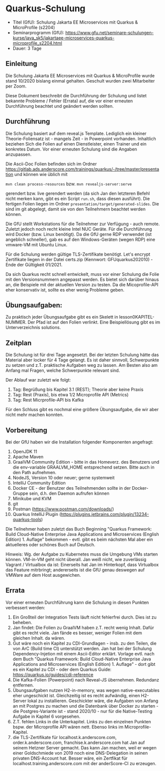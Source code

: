 # Quarkus-Schulung

* Titel (GfU): Schulung Jakarta EE Microservices mit Quarkus & MicroProfile (s2204)
* Seminarprogramm (GfU): https://www.gfu.net/seminare-schulungen-kurse/java_sk5/jakartaee-microservices-quarkus-microprofile_s2204.html
* Dauer: 3 Tage

## Einleitung

Die Schulung Jakarta EE Microservices mit Quarkus & MicroProfile wurde stand 10/2020 bislang einmal gehalten. Geschult wurden zwei Mitarbeiter per Zoom.

Diese Dokument beschreibt die Durchführung der Schulung und listet bekannte Probleme / Fehler (Errata) auf, die vor einer erneuten Durchführung beachtet und geändert werden sollten.

## Durchführung

Die Schulung basiert auf dem reveal.js Template. Lediglich ein kleiner Theorie-Foliensatz ist - mangels Zeit - in Powerpoint vorhanden.
Inhaltlich beziehen Sich die Folien auf einen Dienstleister, einen Trainer und ein konkretes Datum. Vor einer erneuten Schulung sind die Angaben anzupassen.

Die Ascii-Doc Folien befinden sich im Ordner https://gitlab.ads.anderscore.com/trainings/quarkus/-/tree/master/presentation und können wie üblich mit

`mvn clean process-resources` bzw. `mvn revealjs-server:serve` 

gerendert bzw. live gerendert werden (da sich Jan den letzteren Befehl nicht merken kann, gibt es ein Script `run.sh`, dass diesen ausführt). 
Die fertigen Folien liegen im Ordner `presentation/target/generated-slides`. Die sind im git abgelegt, damit sie von den Teilnehmern beachtet werden können.

Die GfU stellt Workstations für die Teilnehmer zur Verfügung - auch remote. Zuletzt jedoch noch recht kleine Intel NUC Geräte.
Für die Durchführung wird Docker (bzw. Linux benötigt). Da die GfU gerne RDP verwendet (ist angeblich schneller), gab es auf den Windows-Geräten (wegen RDP)
eine vmware-VM mit Ubuntu Linux.

Für die Schulung werden gültige TLS-Zertifikate benötigt. Let's encrypt Zertifikate liegen in der Datei certs.zip (Kennwort: GFUquarkus202010) - Ende der Gültigkeit 01/2021.

Da sich Quarkus recht schnell entwickelt, muss vor einer Schulung die Folie mit den Versionsnummern angepasst werden.
Es bietet sich darüber hinaus an, die Beispiele mit der aktuellen Version zu testen. Da die Micoprofile-API eher konservativ ist, sollte es eher wenig Probleme geben.

## Übungsaufgaben: 

Zu praktisch jeder Übungsaufgabe gibt es ein Skelett in lesson0KAPITEL-NUMMER. Der Pfad ist auf den Folien verlinkt. 
Eine Beispiellösung gibt es im Unterverzeichnis solutions. 

## Zeitplan

Die Schulung ist für drei Tage angesetzt. Bei der letzten Schulung hätte das Material aber locker für 4 Tage gelangt. 
Es ist daher sinnvoll, Schwerpunkte zu setzen und z.T. praktische Aufgaben weg zu lassen. Am Besten also am Anfang mal Fragen, welche Schwerpunkte relevant sind.

Der Ablauf war zuletzt wie folgt:

1. Tag: Begrüßung bis Kapitel 3.1 (REST); Theorie aber keine Praxis
2. Tag: Rest (Praxis), bis etwa 1/2 Microprofile API (Metrics)
3. Tag: Rest Micrprofile-API bis Kafka

Für den Schluss gibt es nochmal eine größere Übungsaufgabe, die wir aber nicht mehr machen konnten. 

## Vorbereitung

Bei der GfU haben wir die Installation folgender Komponenten angefragt:

1. OpenJDK 11 
2. Apache Maven
3. GraalVM Community Edition - bitte in das Homeverz. des Benutzers und die env-variable GRAALVM_HOME entsprechend setzen. Bitte auch in den Path aufnehmen.
4. NodeJS, Version 10 oder neuer; gerne systemweit
5. IntelliJ Community Edition
6. Docker CE - der Benutzer des Teilnehmenden sollte in der Docker-Gruppe sein, d.h. den Daemon aufrufen können
7. Minikube und KVM
8. git
9. Postman (https://www.postman.com/downloads/)
10. Quarkus IntelliJ Plugin (https://plugins.jetbrains.com/plugin/13234-quarkus-tools)

Die Teilnehmer haben zuletzt das Buch Beginning "Quarkus Framework: Build Cloud-Native Enterprise Java Applications and Microservices (English Edition) 1. Auflage" bekommen - evtl.
gibt es beim nächsten Mal aber ein aktuelleres oder schönes Buch auf Deutsch.

Hinweis: Wg. der Aufgabe zu Kubernetes muss die Umgebung VMs starten können. VM-in-VM geht nicht überall.
Jan weiß nicht, wie zuverlässig Vagrant / Virtualbox da ist: Einerseits hat Jan im Hinterkopf, dass Virtualbox das Feature mitrbringt; andererseits ist die GfU genau deswegen auf VMWare 
auf dem Host ausgewichen.

## Errata

Vor einer erneuten Durchführung kann die Schulung in diesen Punkten verbessert werden:

1. Ein Großteil der Integration Tests läuft nicht fehlerfrei durch. Dies ist zu beheben.
2. Jan findet: Die Folien zu GraalVM haben z.T. recht wenig Inhalt. Dafür gibt es recht viele. Jan fände es besser, weniger Folien mit dem gleichen Inhalt. da wären.
3. Gut wäre noch ein Kapitel zu CDI-Grundlagen - insb. zu den Teilen, die von ArC (Build time CI) unterstützt werden. Jan hat bei der Schulung Dependency-Injetion mit einem 
Ascii-Editor erklärt. Vorlage evtl. nach dem Buch "Quarkus Framework: Build Cloud-Native Enterprise Java Applications and Microservices (English Edition) 1. Auflage" - dort gibt es ein Kapitel zu CDI - oder dem Quarkus Guide: https://quarkus.io/guides/cdi-reference
4. Die Kafka-Folien (Powerpoint) nach Reveal-JS übernehmen. Redundanz entfernen.
5. Übungsaufgaben nutzen H2-in-memory, was wegen native-executables eher ungeschickt ist. Gleichzeitig ist es recht aufwändig, einen H2-Server lokal zu installieren.
Geschickter wäre, die Aufgaben von Anfang an mit Postgres zu machen und die Datenbank über Docker zu starten - die Postgres-Variante ist - stand 2020/10 - nur für die 
Native-Testing Aufgabe in Kapitel 6 vorgesehen.
6. Z.T. fehlen Links in die Unterkapitel. Links zu den einzelnen Punkten bspw. der Microprofile API wären nett. Ebenso links im Microprofile-Kapitel.
7. die TLS-Zertifikate für localhost.k.anderscore.com, order.k.anderscore.com, franchise.k.anderscore.com hat Jan auf seinem Hetzner Server gemacht. Das kann Jan machen, weil er wegen einer Goldschmiede von 2019 noch eine DNS-Delegation in seinen privaten DNS-Account hat. Besser wäre, ein Zertfikat für localhost.training.anderscore.com mit der anderScore-CI zu erzeugen.
